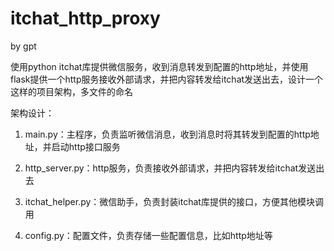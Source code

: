 # itchat_http_proxy
by gpt

使用python itchat库提供微信服务，收到消息转发到配置的http地址，并使用flask提供一个http服务接收外部请求，并把内容转发给itchat发送出去，设计一个这样的项目架构，多文件的命名

架构设计：

1. main.py：主程序，负责监听微信消息，收到消息时将其转发到配置的http地址，并启动http接口服务

2. http_server.py：http服务，负责接收外部请求，并把内容转发给itchat发送出去

3. itchat_helper.py：微信助手，负责封装itchat库提供的接口，方便其他模块调用

4. config.py：配置文件，负责存储一些配置信息，比如http地址等

